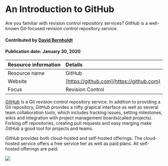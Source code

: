 # An Introduction to GitHub
<!-- deck text start --> 
Are you familiar with revision control repository services? *GitHub* is a well-known Git-focused revision control repository service.
<!-- deck text end --> 

#### Contributed by [David Bernholdt](http://github.com/bernhold "David Bernholdt")
#### Publication date: January 30, 2020

Resource information | Details 
:--- | :--- 
Resource name | GitHub
Website | [https://github.com](https://github.com)
Focus | Revision Control

*[GitHub](https://github.com)* is a Git revision control repository service. In addition to providing a Git repository, *GitHub* provides a nifty grapical interface as well as several team collaboration tools, which includes tracking issues, setting milestones, wikis and integration with project management boards(called projects). Forking off repositories, creating pull requests and easy merging make *GitHub* a good tool for projects and teams.

*GitHub* provides both cloud-hosted and self-hosted offerings.  The cloud-hosted service offers a free service tier as well as paid plans.  All self-hosted offerings are paid.

<img src='https://github.com/betterscientificsoftware/images/raw/master/Logo-class-github.jpg' class='logo' />


<!---
Publish: yes
Categories: development
Topics: revision control
Tags: service, tool
Level: 2
Prerequisites: defaults
Aggregate: none
--->

